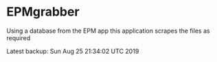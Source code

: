 # EPMgrabber
Using a database from the EPM app this application scrapes the files as required


Latest backup: Sun Aug 25 21:34:02 UTC 2019
